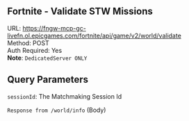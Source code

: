## Fortnite - Validate STW Missions

URL: https://fngw-mcp-gc-livefn.ol.epicgames.com/fortnite/api/game/v2/world/validate \
Method: POST \
Auth Required: Yes \
**Note**: `DedicatedServer ONLY`

## Query Parameters

`sessionId`: The Matchmaking Session Id

`Response from /world/info` (Body)
